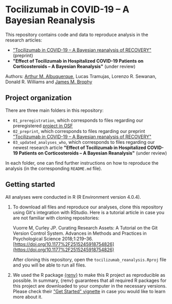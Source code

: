 # Tocilizumab in COVID-19 – A Bayesian Reanalysis

This repository contains code and data to reproduce analysis in the research articles:

- ["Tocilizumab in COVID-19 – A Bayesian reanalysis of RECOVERY"](https://www.medrxiv.org/content/10.1101/2021.06.15.21258966v1) (preprint)
- **"Effect of Tocilizumab in Hospitalized COVID-19 Patients on Corticosteroids – A Bayesian Reanalysis"** (under review)

Authors: [Arthur M. Albuquerque](https://twitter.com/arthur_alb1), Lucas Tramujas, Lorenzo R. Sewanan, Donald R. Williams and [James M. Brophy](https://twitter.com/brophyj)

## Project organization

There are three main folders in this repository:

- `01_preregistration`, which corresponds to files regarding our preregistered [project in OSF](https://osf.io/qhvcp/)
- `02_preprint`, which corresponds to files regarding our preprint ["Tocilizumab in COVID-19 – A Bayesian reanalysis of RECOVERY"](https://www.medrxiv.org/content/10.1101/2021.06.15.21258966v1)
- `03_updated_analyses_who`, which corresponds to files regarding our newest research article **"Effect of Tocilizumab in Hospitalized COVID-19 Patients on Corticosteroids – A Bayesian Reanalysis"** (under review)

In each folder, one can find further instructions on how to reproduce the analysis (in the corresponding `README.md` file). 

## Getting started

All analyses were conducted in R (R Environment version 4.0.4). 

1.  To download all files and reproduce our analyses, clone this repository using Git's integration with RStudio. Here is a tutorial article in case you are not familiar with cloning repositories:

    Vuorre M, Curley JP. Curating Research Assets: A Tutorial on the Git Version Control System. Advances in Methods and Practices in Psychological Science 2018;1:219–36. [https://doi.org/10.1177%2F2515245918754826](https://doi.org/10.1177%2F2515245918754826)

       After cloning this repository, open the `tocilizumab_reanalysis.Rproj` file and you will be able to run all files.
2. We used the R package [{renv}](https://rstudio.github.io/renv/) to make this R project as reproducible as possible. In summary, {renv} guarantees that all required R packages for this project are downloaded to your computer in the necessary versions. Please check their ["Get Started" vignette](https://rstudio.github.io/renv/articles/renv.html) in case you would like to learn more about it.
